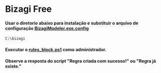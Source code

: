 # Bizagi Free

#### Usar o diretorio abaixo para instalação e substituir o arquivo de configuração [BizagiModeler.exe.config](https://github.com/TIC-ZOOMtech/Softwares/bizagi/BizagiModeler.exe.config)

```
C:\bizagi
```

#### Executar o [rules_block.ps1](https://github.com/TIC-ZOOMtech/Softwares/bizagi/rules_block.ps1) como administrador. 

#### Observe a resposta do script "Regra criada com sucesso!" ou "Regra já existe."
